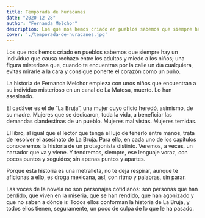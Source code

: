 ```yaml
---
title: Temporada de huracanes
date: "2020-12-28"
author: "Fernanda Melchor"
description: Los que nos hemos criado en pueblos sabemos que siempre hay un individuo que causa rechazo entre los adultos y miedo a los niños; una figura misteriosa que, cuando te encuentras por la calle un día cualquiera, evitas mirarle a la cara y consigue ponerte el corazón como un puño.
cover: './temporada-de-huracanes.jpg'
---
```


Los que nos hemos criado en pueblos sabemos que siempre hay un individuo que causa rechazo entre los adultos y miedo a los niños; una figura misteriosa que, cuando te encuentras por la calle un día cualquiera, evitas mirarle a la cara y consigue ponerte el corazón como un puño.

La historia de Fernanda Melchor empieza con unos niños que encuentran a su individuo misterioso en un canal de La Matosa, muerto. Lo han asesinado.

El cadáver es el de “La Bruja”, una mujer cuyo oficio heredó, asimismo, de su madre. Mujeres que se dedicaron, toda la vida, a beneficiar las demandas clandestinas de un pueblo. Mujeres mal vistas. Mujeres temidas.

El libro, al igual que el lector que tenga el lujo de tenerlo entre manos, trata de resolver el asesinato de La Bruja.
Para ello, en cada uno de los capítulos conoceremos la historia de un protagonista distinto. Veremos, a veces, un narrador que va y viene. Y tendremos, siempre, ese lenguaje voraz, con pocos puntos y seguidos; sin apenas puntos y apartes.

Porque esta historia es una metralleta, no te deja respirar, aunque te aficionas a ello, es droga mexicana, así, con ritmo y palabras, sin parar.

Las voces de la novela no son personajes cotidianos: son personas que han perdido, que viven en la miseria, que se han rendido, que han agonizado y que no saben a dónde ir. Todos ellos conforman la historia de La Bruja, y todos ellos tienen, seguramente, un poco de culpa de lo que le ha pasado.